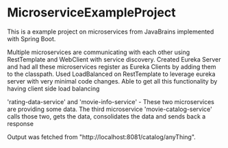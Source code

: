 # MicroserviceExampleProject

This is a example project on microservices from JavaBrains implemented with Spring Boot.

Multiple microservices are communicating with each other using RestTemplate and WebClient with service discovery.
Created Eureka Server and had all these microservices register as Eureka Clients by adding them to the classpath.
Used LoadBalanced on RestTemplate to leverage eureka server with very minimal code changes.
Able to get all this functionality by having client side load balancing


'rating-data-service' and 'movie-info-service' - These two microservices are providing some data. The third microservice 'movie-catalog-service' calls those two, gets the data, consolidates the data and sends back a response

Output was fetched from  "http://localhost:8081/catalog/anyThing".
